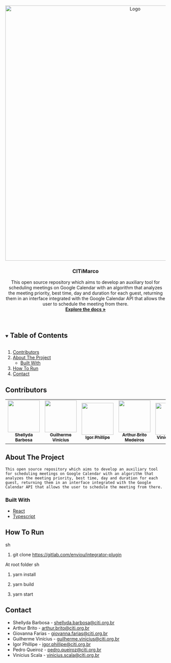 <!-- PROJECT LOGO -->
<br />
<p align="center">
  <a href="https://github.dev/CITi-UFPE/CITiMarco">
    <img src="https://scontent-for1-1.xx.fbcdn.net/v/t1.6435-9/162851190_4183474461665114_8395703032283387511_n.png?_nc_cat=106&ccb=1-5&_nc_sid=e3f864&_nc_ohc=XkbyuGS1_ngAX8D_hwX&_nc_ht=scontent-for1-1.xx&oh=e2e754160ef4881727b681b46b4ece21&oe=61A11BF4" alt="Logo" width="800" height="auto">
  </a>

  <h3 align="center">CITiMarco</h3>

  <p align="center">
    This open source repository which aims to develop an auxiliary tool for scheduling meetings on Google Calendar with an algorithm that analyzes the meeting priority, best time, day and duration for each guest, returning them in an interface integrated with the Google Calendar API that allows the user to schedule the meeting from there.
    <br />
    <a href="https://github.dev/CITi-UFPE/CITiMarco"><strong>Explore the docs »</strong></a>
    <br />
    <br />
  </p>
</p>


<!-- TABLE OF CONTENTS -->
<details open="open">
  <summary><h2 style="display: inline-block">Table of Contents</h2></summary>
  <ol>
    <li><a href="#contributors">Contributors</a></li>
    <li>
      <a href="#about-the-project">About The Project</a>
      <ul>
        <li><a href="#built-with">Built With</a></li>
      </ul>
    </li>
        <li><a href="#how-to-run">How To Run</a></li>
    <li><a href="#contact">Contact</a></li>
  </ol>
</details>

## Contributors

<table>

<td align="center"><a href="https://github.com/Shellyda"><img src="https://avatars.githubusercontent.com/u/69990297?v=4" width="100px;" alt=""/><br /><sub><b>Shellyda Barbosa</b></sub></a><br/></td>

<td align="center"><a href="https://github.com/GUIBA4"><img src="https://avatars.githubusercontent.com/u/85253438?v=4" width="100px;" alt=""/><br /><sub><b>Guilherme Vinícius</b></sub></a><br/></td>

<td align="center"><a href="https://github.com/IgrPhillipe"><img src="https://avatars.githubusercontent.com/u/74611436?v=4" width="100px;" alt=""/><br /><sub><b>Igor Phillipe</b></sub></a><br/></td>

<td align="center"><a href="https://github.com/ArthurBM"><img src="https://avatars.githubusercontent.com/u/47860925?v=4" width="100px;" alt=""/><br /><sub><b>Arthur Brito Medeiros
</b></sub></a><br/></td>

<td align="center"><a href="https://github.com/viniciusscala"><img src="https://avatars.githubusercontent.com/u/41218597?v=4" width="100px;" alt=""/><br /><sub><b>Vinícius Scala
</b></sub></a><br/></td>

<td align="center"><a href="https://github.com/pccql"><img src="https://avatars.githubusercontent.com/u/61971582?v=4" width="100px;" alt=""/><br /><sub><b>Pedro Queiroz
</b></sub></a><br/></td>

<td align="center"><a href="https://github.com/giovafarias"><img src="https://avatars.githubusercontent.com/u/69490992?v=4" width="100px;" alt=""/><br /><sub><b>Giovanna Farias
</b></sub></a><br/></td>

</tr>
 </table>


## About The Project

    This open source repository which aims to develop an auxiliary tool for scheduling meetings on Google Calendar with an algorithm that analyzes the meeting priority, best time, day and duration for each guest, returning them in an interface integrated with the Google Calendar API that allows the user to schedule the meeting from there.


### Built With

* [ React ]( https://pt-br.reactjs.org/ )
* [ Typescript ]( https://www.typescriptlang.org/ )

## How To Run 

sh
  1. git clone https://gitlab.com/enviou/integrator-plugin

At root folder
sh
  1. yarn install

  2. yarn build

  3. yarn start

## Contact
- Shellyda Barbosa - shellyda.barbosa@citi.org.br
- Arthur Brito - arthur.brito@citi.org.br
- Giovanna Farias - giovanna.farias@citi.org.br
- Guilherme Vinícius - guilherme.vinicius@citi.org.br
- Igor Phillipe - igor.phillipe@citi.org.br  
- Pedro Queiroz - pedro.queiroz@citi.org.br 
- Vinícius Scala - vinicius.scala@citi.org.br

<!-- MARKDOWN LINKS & IMAGES -->
<!-- https://www.markdownguide.org/basic-syntax/#reference-style-links -->
[contributors-shield]: https://img.shields.io/github/contributors/github_username/repo.svg?style=for-the-badge
[contributors-url]: https://github.com/github_username/repo/graphs/contributors
[forks-shield]: https://img.shields.io/github/forks/github_username/repo.svg?style=for-the-badge
[forks-url]: https://github.com/github_username/repo/network/members
[stars-shield]: https://img.shields.io/github/stars/github_username/repo.svg?style=for-the-badge
[stars-url]: https://github.com/github_username/repo/stargazers
[issues-shield]: https://img.shields.io/github/issues/github_username/repo.svg?style=for-the-badge
[issues-url]: https://github.com/github_username/repo/issues
[license-shield]: https://img.shields.io/github/license/github_username/repo.svg?style=for-the-badge
[license-url]: https://github.com/github_username/repo/blob/master/LICENSE.txt
[linkedin-shield]: https://img.shields.io/badge/-LinkedIn-black.svg?style=for-the-badge&logo=linkedin&colorB=555
[linkedin-url]: https://linkedin.com/in/github_username